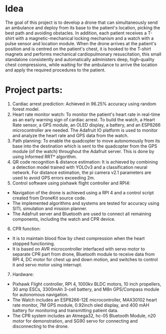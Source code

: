 # Idea
The goal of this project is to develop a drone that can simultaneously send an ambulance and deploy from its base to the patient's location, picking the best path and avoiding obstacles. In addition, each patient receives a T-shirt with a magnetic-mechanical locking mechanism and a watch with a pulse sensor and location module. When the drone arrives at the patient's position and is centred on the patient's chest, it is hooked to the T-shirt magnets and performs mechanical cardiopulmonary resuscitation, this small standalone consistently and automatically administers deep, high-quality chest compressions, while waiting for the ambulance to arrive the location and apply the required procedures to the patient.

# Project parts:
1. Cardiac arrest prediction: Achieved in 96.25% accuracy using random forest model.
2. Heart rate monitor watch: To monitor the patient's heart rate in real-time as an early warning sign of cardiac arrest. To build the watch, a Heart Rate sensor, a GPS module, an OLED display, a battery, and an ESP8266 microcontroller are needed. The Adafruit IO platform is used to monitor and analyze the heart rate and GPS data from the watch.
3. Path planning: To enable the quadcopter to move autonomously from its base into the destination which is sent to the quadcopter from the GPS module (of the watch) throughout the Adafruit server. This is done by using Informed RRT* algorithm.
4. QR code recognition & distance estimation: It is achieved by combining a detection model trained with YOLOv3 and a classification neural network. For distance estimation, the pi camera v2.1 parameters are used to avoid GPS errors exceeding 2m.
5. Control software using pixhawk flight controller and RPI4:
  - Navigation of the drone is achieved using a RPI 4 and a control script created from DroneKit source code.
  - The implemented algorithms and systems are tested for accuracy using SITL simulation and mission planner.
  - The Adafruit server and Bluetooth are used to connect all remaining components, including the watch and CPR device.
6. CPR function:
  - It is to maintain blood flow by chest compression when the heart stopped functioning.
  - It is based on AVR microcontroller interfaced with servo motor to separate CPR part from drone, Bluetooth module to receive data from RPI 4, DC motor for chest up and down motion, and switches to control it and servo motor using interrupt.
7. Hardware:
  - Pixhawk Flight controller, RPI 4, 1000kv BLDC motors, 10 inch propellers, 30 amp ESCs, 3300mAh 3-cell battery, and M8n GPS/Compass module for autonomous  navigation.
  - The Watch includes an ESP8266-12E microcontroller, MAX30102 heart rate monitor, 7M GPS module, 0.92inch oled display, and 400 mAH battery for monitoring and transmitting patient data.
  - The CPR system includes an Atmega32, hc-05 Bluetooth Module, n20 motor for demonstration, and SG90 servo for connecting and disconnecting to the drone.
